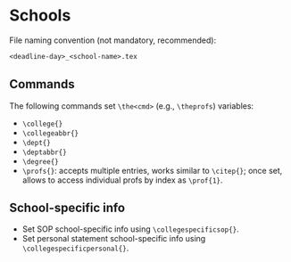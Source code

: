 # Schools

File naming convention (not mandatory, recommended):
```txt
<deadline-day>_<school-name>.tex
```

## Commands

The following commands set `\the<cmd>` (e.g., `\theprofs`) variables:
- `\college{}`
- `\collegeabbr{}`
- `\dept{}`
- `\deptabbr{}`
- `\degree{}`
- `\profs{}`: accepts multiple entries, works similar to `\citep{}`; once set, allows to access individual profs by index as `\prof{1}`.

## School-specific info

* Set SOP school-specific info using `\collegespecificsop{}`.
* Set personal statement school-specific info using `\collegespecificpersonal{}`.

